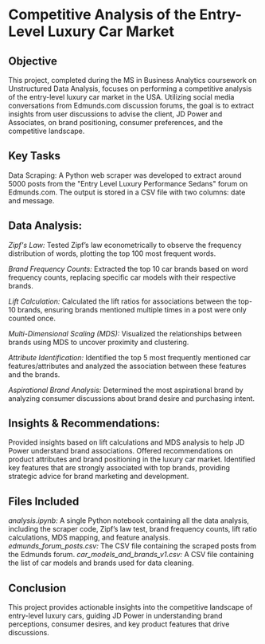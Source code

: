 # Competitive Analysis of the Entry-Level Luxury Car Market

## Objective
This project, completed during the MS in Business Analytics coursework on Unstructured Data Analysis, focuses on performing a competitive analysis of the entry-level luxury car market in the USA. Utilizing social media conversations from Edmunds.com discussion forums, the goal is to extract insights from user discussions to advise the client, JD Power and Associates, on brand positioning, consumer preferences, and the competitive landscape.

## Key Tasks
Data Scraping: A Python web scraper was developed to extract around 5000 posts from the "Entry Level Luxury Performance Sedans" forum on Edmunds.com. The output is stored in a CSV file with two columns: date and message.

## Data Analysis:

*Zipf's Law:* Tested Zipf’s law econometrically to observe the frequency distribution of words, plotting the top 100 most frequent words.

*Brand Frequency Counts:* Extracted the top 10 car brands based on word frequency counts, replacing specific car models with their respective brands.

*Lift Calculation:* Calculated the lift ratios for associations between the top-10 brands, ensuring brands mentioned multiple times in a post were only counted once.

*Multi-Dimensional Scaling (MDS):* Visualized the relationships between brands using MDS to uncover proximity and clustering.

*Attribute Identification:* Identified the top 5 most frequently mentioned car features/attributes and analyzed the association between these features and the brands.

*Aspirational Brand Analysis:* Determined the most aspirational brand by analyzing consumer discussions about brand desire and purchasing intent.

## Insights & Recommendations:

Provided insights based on lift calculations and MDS analysis to help JD Power understand brand associations.
Offered recommendations on product attributes and brand positioning in the luxury car market.
Identified key features that are strongly associated with top brands, providing strategic advice for brand marketing and development.

## Files Included
*analysis.ipynb:* A single Python notebook containing all the data analysis, including the scraper code, Zipf’s law test, brand frequency counts, lift ratio calculations, MDS mapping, and feature analysis.
*edmunds_forum_posts.csv:* The CSV file containing the scraped posts from the Edmunds forum.
*car_models_and_brands_v1.csv:* A CSV file containing the list of car models and brands used for data cleaning.

## Conclusion
This project provides actionable insights into the competitive landscape of entry-level luxury cars, guiding JD Power in understanding brand perceptions, consumer desires, and key product features that drive discussions.
